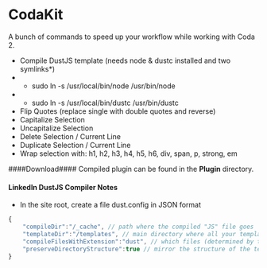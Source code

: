 CodaKit
=======

A bunch of commands to speed up your workflow while working with Coda 2.

- Compile DustJS template (needs node & dustc installed and two symlinks*)
- * sudo ln -s /usr/local/bin/node /usr/bin/node
- * sudo ln -s /usr/local/bin/dustc /usr/bin/dustc
- Flip Quotes (replace single with double quotes and reverse)
- Capitalize Selection
- Uncapitalize Selection
- Delete Selection / Current Line
- Duplicate Selection / Current Line
- Wrap selection with: h1, h2, h3, h4, h5, h6, div, span, p, strong, em


####Download####
Compiled plugin can be found in the <b>Plugin</b> directory.


#### LinkedIn DustJS Compiler Notes ###
- In the site root, create a file dust.config in JSON format
```js
{
	"compileDir":"/_cache", // path where the compiled "JS" file goes
	"templateDir":"/templates", // main directory where all your templates are stored
	"compileFilesWithExtension":"dust", // which files (determined by the extension) will be compiled on save
	"preserveDirectoryStructure":true // mirror the structure of the templates directory to the _cache (in this case)
}
```